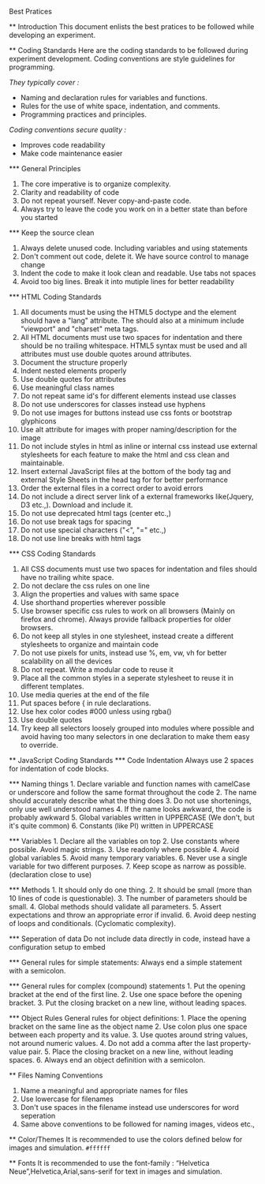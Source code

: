 Best Pratices 

** Introduction
  This document enlists the best pratices to be followed while developing an experiment.

** Coding Standards
  Here are the coding standards to be followed during
  experiment development.  Coding conventions are style
  guidelines for programming.

  *They typically cover :*
  + Naming and declaration rules for variables and functions.
  + Rules for the use of white space, indentation, and comments.
  + Programming practices and principles.

  *Coding conventions secure quality :*
  + Improves code readability
  + Make code maintenance easier

*** General Principles
   1. The core imperative is to organize complexity.
   2. Clarity and readability of code
   3. Do not repeat yourself. Never copy-and-paste code.
   4. Always try to leave the code you work on in a better
      state than before you started

*** Keep the source clean
   1. Always delete unused code. Including variables and
      using statements
   2. Don't comment out code, delete it. We have source
      control to manage change
   3. Indent the code to make it look clean and
      readable. Use tabs not spaces
   4. Avoid too big lines. Break it into mutiple lines for
      better readability

*** HTML Coding Standards
   1. All documents must be using the HTML5 doctype and the
      <html> element should have a "lang" attribute. The
      <head> should also at a minimum include "viewport" and
      "charset" meta tags.
   2. All HTML documents must use two spaces for indentation
      and there should be no trailing whitespace. HTML5
      syntax must be used and all attributes must use double
      quotes around attributes.
   3. Document the structure properly
   4. Indent nested elements properly
   5. Use double quotes for attributes
   6. Use meaningful class names
   7. Do not repeat same id's for different elements instead
      use classes
   8. Do not use underscores for classes instead use hyphens
   9. Do not use images for buttons instead use css fonts or
      bootstrap glyphicons
   10. Use alt attribute for images with proper
       naming/description for the image
   11. Do not include styles in html as inline or internal
       css instead use external stylesheets for each feature
       to make the html and css clean and maintainable.
   12. Insert external JavaScript files at the bottom of the
       body tag and external Style Sheets in the head tag
       for for better performance
   13. Order the external files in a correct order to avoid
       errors
   14. Do not include a direct server link of a external
       frameworks like(Jquery, D3 etc.,). Download and
       include it.
   15. Do not use deprecated html tags (center etc.,)
   16. Do not use break tags for spacing
   17. Do not use special characters ("<", "=" etc.,)
   18. Do not use line breaks with html tags

*** CSS Coding Standards
   1. All CSS documents must use two spaces for indentation
      and files should have no trailing white space.
   2. Do not declare the css rules on one line 
   3. Align the properties and values with same space
   4. Use shorthand properties wherever possible
   5. Use browser specific css rules to work on all browsers
      (Mainly on firefox and chrome).  Always provide
      fallback properties for older browsers.
   6. Do not keep all styles in one stylesheet, instead
      create a different stylesheets to organize and
      maintain code
   7. Do not use pixels for units, instead use %, em, vw, vh
      for better scalability on all the devices
   8. Do not repeat. Write a modular code to reuse it
   9. Place all the common styles in a seperate stylesheet
      to reuse it in different templates.
   10. Use media queries at the end of the file
   11. Put spaces before { in rule declarations.
   12. Use hex color codes #000 unless using rgba()
   13. Use double quotes
   14. Try keep all selectors loosely grouped into modules
       where possible and avoid having too many selectors in
       one declaration to make them easy to override.

** JavaScript Coding Standards
*** Code Indentation
    Always use 2 spaces for indentation of code blocks.

*** Naming things
    1. Declare variable and function names with camelCase or
       underscore and follow the same format throughout the
       code
    2. The name should accurately describe what the thing
       does
    3. Do not use shortenings, only use well understood
       names
    4. If the name looks awkward, the code is probably
       awkward
    5. Global variables written in UPPERCASE (We don't, but
       it's quite common)
    6. Constants (like PI) written in UPPERCASE

*** Variables
    1. Declare all the variables on top
    2. Use constants where possible. Avoid magic strings.
    3. Use readonly where possible
    4. Avoid global variables
    5. Avoid many temporary variables.
    6. Never use a single variable for two different
       purposes.
    7. Keep scope as narrow as possible. (declaration close
       to use)

*** Methods
    1. It should only do one thing.
    2. It should be small (more than 10 lines of code is
       questionable).
    3. The number of parameters should be small.
    4. Global methods should validate all parameters.
    5. Assert expectations and throw an appropriate error if
       invalid.
    6. Avoid deep nesting of loops and
       conditionals. (Cyclomatic complexity).

*** Seperation of data
    Do not include data directly in code, instead have a
    configuration setup to embed

*** General rules for simple statements:
    Always end a simple statement with a semicolon.

*** General rules for complex (compound) statements
    1. Put the opening bracket at the end of the first line.
    2. Use one space before the opening bracket.
    3. Put the closing bracket on a new line, without
       leading spaces.  

*** Object Rules
    General rules for object definitions: 
    1. Place the opening bracket on the same line as the
       object name
    2. Use colon plus one space between each property and
       its value.
    3. Use quotes around string values, not around numeric
       values.
    4. Do not add a comma after the last property-value
       pair.
    5. Place the closing bracket on a new line, without
       leading spaces.
    6. Always end an object definition with a semicolon.

** Files Naming Conventions
   1. Name a meaningful and appropriate names for files
   2. Use lowercase for filenames
   3. Don't use spaces in the filename instead use
      underscores for word seperation
   4. Same above conventions to be followed for naming
      images, videos etc.,


** Color/Themes
It is recommended to use the colors defined below for images and simulation.
`#ffffff`

** Fonts
It is recommended to use the font-family : “Helvetica Neue”,Helvetica,Arial,sans-serif  for text in images and simulation. 
